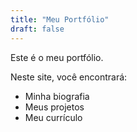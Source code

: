 ```yaml
---
title: "Meu Portfólio"
draft: false
---
```


Este é o meu portfólio.

Neste site, você encontrará:
- Minha biografia
- Meus projetos
- Meu currículo
